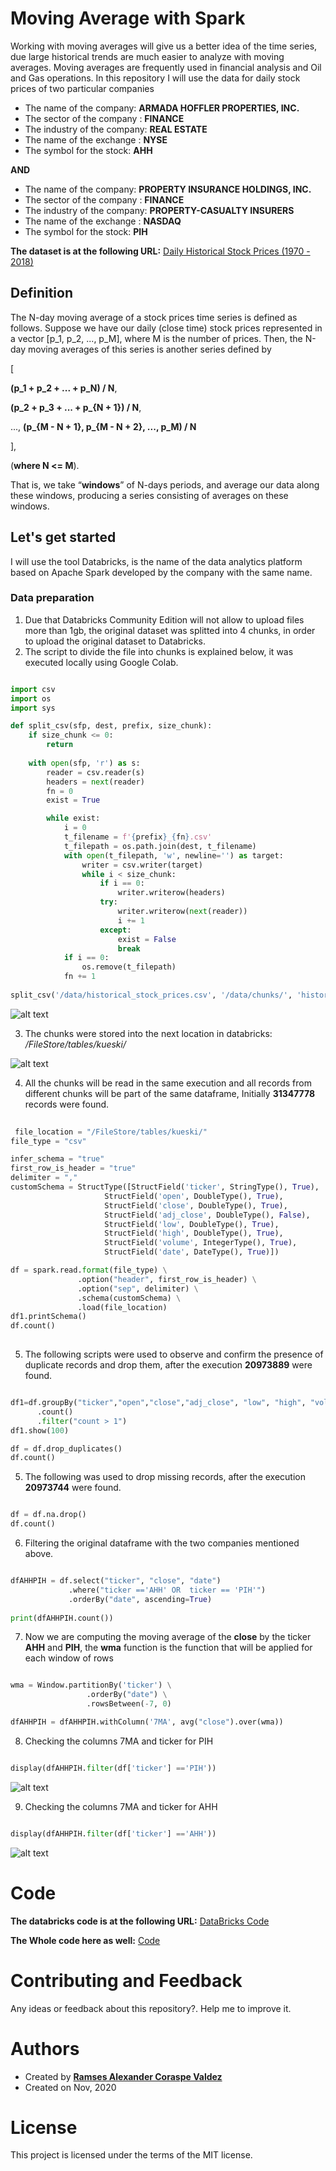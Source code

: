 # Moving Average with Spark

Working with moving averages will give us a better idea of the time series, due large historical trends are much easier to analyze with moving averages. Moving averages are frequently used in financial analysis and Oil and Gas operations. In this repository I will use the data for daily stock prices of two particular companies

 - The name of the company:  **ARMADA HOFFLER PROPERTIES, INC.**
 - The sector of the company : **FINANCE**
 - The industry of the company: **REAL ESTATE**
 - The name of the exchange : **NYSE**
 - The symbol for the stock: **AHH**

**AND**

 - The name of the company:  **PROPERTY INSURANCE HOLDINGS, INC.**
 - The sector of the company : **FINANCE**
 - The industry of the company: **PROPERTY-CASUALTY INSURERS**
 - The name of the exchange : **NASDAQ**
 - The symbol for the stock: **PIH**

**The dataset is at the following URL:** [Daily Historical Stock Prices (1970 - 2018)](https://www.kaggle.com/ehallmar/daily-historical-stock-prices-1970-2018?select=historical_stock_prices.csv)

## Definition

The N-day moving average of a stock prices time series is defined as follows. Suppose we have our daily (close time) stock prices represented in a vector [p_1, p_2, ..., p_M], where M is the number of prices. Then, the N-day moving averages of this series is another series defined by

[

**(p_1 + p_2 + ... + p_N) / N**,

**(p_2 + p_3 + ... + p_{N + 1}) / N**,

...,
**(p_{M - N + 1}, p_{M - N + 2}, ..., p_M) / N**

],

(**where N <= M**).

That is, we take “**windows**” of N-days periods, and average our data along these windows,
producing a series consisting of averages on these windows.


## Let's get started

I will use the tool Databricks,  is the name of the data analytics platform based on Apache Spark developed by the company with the same name.

### Data preparation 

 1. Due that Databricks Community Edition will not allow to upload files more than 1gb, the original dataset was splitted into 4 chunks, in order to upload the original dataset to Databricks.
 2. The script to divide the file into chunks is explained below, it was executed locally using Google Colab.
 
```python

import csv
import os
import sys

def split_csv(sfp, dest, prefix, size_chunk):
    if size_chunk <= 0:
        return
        
    with open(sfp, 'r') as s:
        reader = csv.reader(s)
        headers = next(reader)
        fn = 0
        exist = True

        while exist:
            i = 0
            t_filename = f'{prefix}_{fn}.csv'
            t_filepath = os.path.join(dest, t_filename)
            with open(t_filepath, 'w', newline='') as target:                
                writer = csv.writer(target)
                while i < size_chunk:
                    if i == 0:
                        writer.writerow(headers)
                    try:
                        writer.writerow(next(reader))
                        i += 1
                    except:
                        exist = False
                        break
            if i == 0:
                os.remove(t_filepath)
            fn += 1
  
split_csv('/data/historical_stock_prices.csv', '/data/chunks/', 'historical_stock_prices_', 5300000)

```            
![alt text](https://wittline.github.io/Moving-Average-Spark/images/1.PNG)

 3. The chunks were stored into the next location in databricks: */FileStore/tables/kueski/*
 
 ![alt text](https://wittline.github.io/Moving-Average-Spark/images/2.PNG)
 
 4. All the chunks will be read in the same execution and all records from different chunks will be part of the same dataframe, Initially **31347778** records were found.
 
```python
 
 file_location = "/FileStore/tables/kueski/"
file_type = "csv"

infer_schema = "true"
first_row_is_header = "true"
delimiter = ","
customSchema = StructType([StructField('ticker', StringType(), True),
                     StructField('open', DoubleType(), True),
                     StructField('close', DoubleType(), True),
                     StructField('adj_close', DoubleType(), False),
                     StructField('low', DoubleType(), True),
                     StructField('high', DoubleType(), True),
                     StructField('volume', IntegerType(), True),
                     StructField('date', DateType(), True)])

df = spark.read.format(file_type) \
               .option("header", first_row_is_header) \
               .option("sep", delimiter) \
               .schema(customSchema) \
               .load(file_location)
df1.printSchema()
df.count()
 
```

5. The following scripts were used to observe and confirm the presence of duplicate records and drop them, after the execution **20973889** were found.

```python

df1=df.groupBy("ticker","open","close","adj_close", "low", "high", "volume", "date")
      .count()
      .filter("count > 1")
df1.show(100)

df = df.drop_duplicates()
df.count()

```

5. The following was used to drop missing records, after the execution **20973744** were found.

```python

df = df.na.drop()
df.count()

```

6. Filtering the original dataframe with the two companies mentioned above.


```python

dfAHHPIH = df.select("ticker", "close", "date")
             .where("ticker =='AHH' OR  ticker == 'PIH'")
             .orderBy("date", ascending=True)
             
print(dfAHHPIH.count())

```

7. Now we are computing the moving average of the **close** by the ticker **AHH** and **PIH**, the **wma** function is the function that will be applied for each window of rows

```python

wma = Window.partitionBy('ticker') \
                 .orderBy("date") \
                 .rowsBetween(-7, 0)

dfAHHPIH = dfAHHPIH.withColumn('7MA', avg("close").over(wma))

```

8. Checking the columns 7MA and ticker for PIH

```python

display(dfAHHPIH.filter(df['ticker'] =='PIH'))

```

![alt text](https://wittline.github.io/Moving-Average-Spark/images/3.png)

9. Checking the columns 7MA and ticker for AHH

```python

display(dfAHHPIH.filter(df['ticker'] =='AHH'))

```

![alt text](https://wittline.github.io/Moving-Average-Spark/images/4.png)

# Code

**The databricks code is at the following URL:** [DataBricks Code](https://databricks-prod-cloudfront.cloud.databricks.com/public/4027ec902e239c93eaaa8714f173bcfc/4857024062644808/1826184165225191/7879041059791212/latest.html)

**The Whole code here as well:** [Code](https://wittline.github.io/Moving-Average-Spark/code/Moving-average.html)

# Contributing and Feedback
Any ideas or feedback about this repository?. Help me to improve it.

# Authors
- Created by <a href="https://www.linkedin.com/in/ramsescoraspe"><strong>Ramses Alexander Coraspe Valdez</strong></a>
- Created on Nov, 2020

# License
This project is licensed under the terms of the MIT license.
